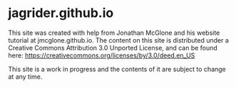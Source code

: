 # jagrider.github.io

This site was created with help from Jonathan McGlone and his website tutorial at jmcglone.github.io. 
The content on this site is distributed under a Creative Commons Attribution 3.0 Unported License, 
and can be found here: https://creativecommons.org/licenses/by/3.0/deed.en_US

This site is a work in progress and the contents of it are subject to change at any time.

